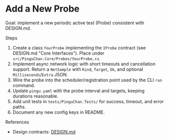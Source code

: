 # Add a New Probe

Goal: implement a new periodic active test (Probe) consistent with DESIGN.md.

Steps
1) Create a class `YourProbe` implementing the `IProbe` contract (see DESIGN.md "Core Interfaces"). Place under `src/PinguChan.Core/Probes/YourProbe.cs`.
2) Implement async network logic with short timeouts and cancellation support. Return a `NetSample` with `Kind`, `Target`, `Ok`, and optional `Milliseconds`/`Extra` JSON.
3) Wire the probe into the scheduler/registration point used by the CLI `run` command.
4) Update `pingu.yaml` with the probe interval and targets, keeping durations reasonable.
5) Add unit tests in `tests/PinguChan.Tests/` for success, timeout, and error paths.
6) Document any new config keys in README.

References
- Design contracts: [DESIGN.md](../../DESIGN.md)
